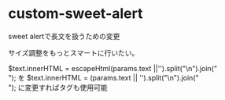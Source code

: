 custom-sweet-alert
==================

sweet alertで長文を扱うための変更

サイズ調整をもっとスマートに行いたい。


$text.innerHTML = escapeHtml(params.text ||'').split("\n").join("<br>");
を
$text.innerHTML = (params.text || '').split("\n").join("<br>");
に変更すればタグも使用可能
